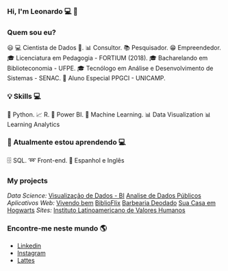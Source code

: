 ### Hi, I'm Leonardo 💻 👋

### Quem sou eu?

😃 💻 Cientista de Dados 🥰.
📊 Consultor.
📚 Pesquisador.
😁 Empreendedor.
🎓 Licenciatura em Pedagogia - FORTIUM (2018).
🎓 Bacharelando em Biblioteconomia - UFPE.
🎓 Tecnólogo em Análise e Desenvolvimento de Sistemas - SENAC.
🍾 Aluno Especial PPGCI - UNICAMP.

### 💡 Skills 💻
🐍 Python.
📈 R.
🧮 Power BI.
🔮 Machine Learning.
📊 Data Visualization
📊 Learning Analytics

### 🔋 Atualmente estou aprendendo  💻
🗄 SQL.
➿ Front-end.
🔅 Espanhol e Inglês

### My projects

*Data Science:*
[Visualização de Dados - BI](https://github.com/Leonnmarshall/Data-Science/tree/master/Aula2)
[Analise de Dados Públicos](https://github.com/Leonnmarshall/dataAnalytics)
*Aplicativos Web:*
[Vivendo bem](https://github.com/Leonnmarshall/app-vivendo-bem)
[BiblioFlix](https://github.com/Leonnmarshall/BiblioFlix)
[Barbearia Deodado](https://github.com/Leonnmarshall/webDeveloper)
[Sua Casa em Hogwarts](https://github.com/Leonnmarshall/CasaHogwarts-.git)
*Sites:*
[Instituto Latinoamericano de Valores Humanos](https://institutovaloreshumanos.org/)

### Encontre-me neste mundo 🌎
* [Linkedin](www.linkedin.com/in/leonnmarshall)
* [Instagram](https://www.instagram.com/data_universebr/)
* [Lattes](http://lattes.cnpq.br/2936385010552177)


